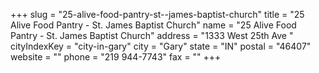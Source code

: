 +++
slug = "25-alive-food-pantry-st--james-baptist-church"
title = "25 Alive Food Pantry - St. James Baptist Church"
name = "25 Alive Food Pantry - St. James Baptist Church"
address = "1333 West 25th Ave "
cityIndexKey = "city-in-gary"
city = "Gary"
state = "IN"
postal = "46407"
website = ""
phone = "219 944-7743"
fax = ""
+++

